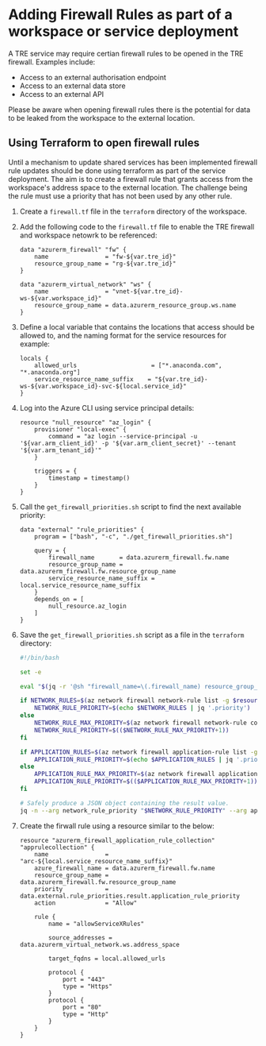 # Adding Firewall Rules as part of a workspace or service deployment

A TRE service may require certian firewall rules to be opened in the TRE firewall. Examples include:

- Access to an external authorisation endpoint
- Access to an external data store
- Access to an external API

Please be aware when opening firewall rules there is the potential for data to be leaked from the workspace to the external location.

## Using Terraform to open firewall rules

Until a mechanism to update shared services has been implemented firewall rule updates should be done using terraform as part of the service deployment. The aim is to create a firewall rule that grants access from the workspace's address space to the external location. The challenge being the rule must use a priority that has not been used by any other rule.

1. Create a `firewall.tf` file in the `terraform` directory of the workspace.

1. Add the following code to the `firewall.tf` file to enable the TRE firewall and workspace netowrk to be referenced:

    ```hcl
    data "azurerm_firewall" "fw" {
        name                = "fw-${var.tre_id}"
        resource_group_name = "rg-${var.tre_id}"
    }

    data "azurerm_virtual_network" "ws" {
        name                = "vnet-${var.tre_id}-ws-${var.workspace_id}"
        resource_group_name = data.azurerm_resource_group.ws.name
    }
    ```

1. Define a local variable that contains the locations that access should be allowed to, and the naming format for the service resources for example:

    ```hcl
    locals {
        allowed_urls                     = ["*.anaconda.com", "*.anaconda.org"]
        service_resource_name_suffix    = "${var.tre_id}-ws-${var.workspace_id}-svc-${local.service_id}"
    }
    ```

1. Log into the Azure CLI using service principal details:

    ```hcl
    resource "null_resource" "az_login" {
        provisioner "local-exec" {
            command = "az login --service-principal -u '${var.arm_client_id}' -p '${var.arm_client_secret}' --tenant '${var.arm_tenant_id}'"
        }

        triggers = {
            timestamp = timestamp()
        }
    }
    ```

1. Call the `get_firewall_priorities.sh` script to find the next available priority:

    ```hcl
    data "external" "rule_priorities" {
        program = ["bash", "-c", "./get_firewall_priorities.sh"]

        query = {
            firewall_name       = data.azurerm_firewall.fw.name
            resource_group_name = data.azurerm_firewall.fw.resource_group_name
            service_resource_name_suffix = local.service_resource_name_suffix
        }
        depends_on = [
            null_resource.az_login
        ]
    }
    ```

1. Save the `get_firewall_priorities.sh` script as a file in the `terraform` directory:

    ```bash
    #!/bin/bash

    set -e

    eval "$(jq -r '@sh "firewall_name=\(.firewall_name) resource_group_name=\(.resource_group_name) service_resource_name_suffix=\(.service_resource_name_suffix)"')"

    if NETWORK_RULES=$(az network firewall network-rule list -g $resource_group_name -f  $firewall_name --collection-name "nrc-$service_resource_name_suffix" -o json); then
        NETWORK_RULE_PRIORITY=$(echo $NETWORK_RULES | jq '.priority')
    else
        NETWORK_RULE_MAX_PRIORITY=$(az network firewall network-rule collection list -f $firewall_name -g $resource_group_name -o json --query 'not_null(max_by([],&priority).priority) || `100`')
        NETWORK_RULE_PRIORITY=$(($NETWORK_RULE_MAX_PRIORITY+1))
    fi

    if APPLICATION_RULES=$(az network firewall application-rule list -g $resource_group_name -f  $firewall_name --collection-name "arc-$service_resource_name_suffix" -o json); then
        APPLICATION_RULE_PRIORITY=$(echo $APPLICATION_RULES | jq '.priority')
    else
        APPLICATION_RULE_MAX_PRIORITY=$(az network firewall application-rule collection list -f $firewall_name -g $resource_group_name -o json --query 'not_null(max_by([],&priority).priority) || `100`')
        APPLICATION_RULE_PRIORITY=$(($APPLICATION_RULE_MAX_PRIORITY+1))
    fi

    # Safely produce a JSON object containing the result value.
    jq -n --arg network_rule_priority "$NETWORK_RULE_PRIORITY" --arg application_rule_priority "$APPLICATION_RULE_PRIORITY" '{ "network_rule_priority":$network_rule_priority, "application_rule_priority":$application_rule_priority }'
    ```

1. Create the firwall rule using a resource similar to the below:

    ```hcl
    resource "azurerm_firewall_application_rule_collection" "apprulecollection" {
        name                = "arc-${local.service_resource_name_suffix}"
        azure_firewall_name = data.azurerm_firewall.fw.name
        resource_group_name = data.azurerm_firewall.fw.resource_group_name
        priority            = data.external.rule_priorities.result.application_rule_priority
        action              = "Allow"

        rule {
            name = "allowServiceXRules"

            source_addresses = data.azurerm_virtual_network.ws.address_space

            target_fqdns = local.allowed_urls

            protocol {
                port = "443"
                type = "Https"
            }
            protocol {
                port = "80"
                type = "Http"
            }
        }
    }
    ```
